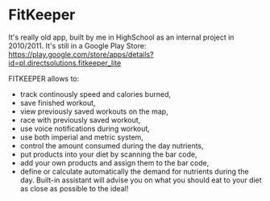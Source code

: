 FitKeeper
=========

It's really old app, built by me in HighSchool as an internal project in 2010/2011. It's still in a Google Play Store: https://play.google.com/store/apps/details?id=pl.directsolutions.fitkeeper_lite

FITKEEPER allows to:
- track continously speed and calories burned,
- save finished workout,
- view previously saved workouts on the map,
- race with previously saved workout,
- use voice notifications during workout,
- use both imperial and metric system,
- control the amount consumed during the day nutrients,
- put products into your diet by scanning the bar code,
- add your own products and assign them to the bar code,
- define or calculate automatically the demand for nutrients during the day.
Built-in assistant will advise you on what you should eat to your diet as close as possible to the ideal!



